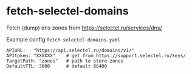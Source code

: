 # fetch-selectel-domains

Fetch (dump) dns zones from https://selectel.ru/services/dns/

Example config `fetch-selectel-domains.yaml`

    APIURL:   "https://api.selectel.ru/domains/v1/"
    APItoken: "XXXXXX"    # get from https://support.selectel.ru/keys/
    TargetPath: "zones"   # path to store zones
    DefaultTTL: 3600      # default 86400
